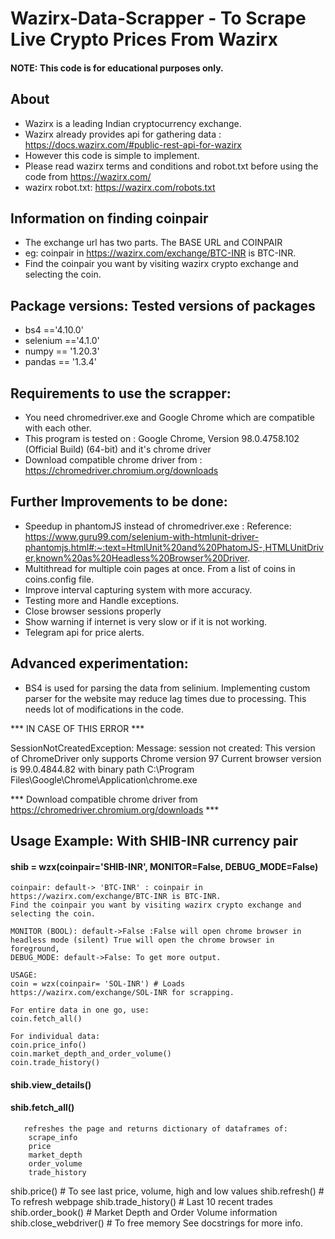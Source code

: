 # Wazirx-Data-Scrapper - To Scrape Live Crypto Prices From Wazirx
#### NOTE: This code is for educational purposes only. 


## About
- Wazirx is a leading Indian cryptocurrency exchange. 
- Wazirx already provides api for gathering data : https://docs.wazirx.com/#public-rest-api-for-wazirx
- However this code is simple to implement.
- Please read wazirx terms and conditions and robot.txt before using the code from https://wazirx.com/
- wazirx robot.txt: https://wazirx.com/robots.txt

## Information on finding coinpair
- The exchange url has two parts. The BASE URL and COINPAIR
- eg: coinpair in https://wazirx.com/exchange/BTC-INR is BTC-INR.
- Find the coinpair you want by visiting wazirx crypto exchange and selecting the coin.


## Package versions: Tested versions of packages
- bs4 =='4.10.0'
- selenium =='4.1.0'
- numpy == '1.20.3'
- pandas == '1.3.4'


## Requirements to use the scrapper:

- You need chromedriver.exe and Google Chrome which are compatible with each other.
- This program is tested on : Google Chrome, Version 98.0.4758.102 (Official Build) (64-bit) and it's chrome driver
- Download compatible chrome driver from : https://chromedriver.chromium.org/downloads 


## Further Improvements to be done:

- Speedup in phantomJS instead of chromedriver.exe : Reference: https://www.guru99.com/selenium-with-htmlunit-driver-phantomjs.html#:~:text=HtmlUnit%20and%20PhatomJS-,HTMLUnitDriver,known%20as%20Headless%20Browser%20Driver.
- Multithread for multiple coin pages at once. From a list of coins in coins.config file.
- Improve interval capturing system with more accuracy.
- Testing more and Handle exceptions.
- Close browser sessions properly
- Show warning if internet is very slow or if it is not working. 
- Telegram api for price alerts.

## Advanced experimentation:

- BS4 is used for parsing the data from selinium. Implementing custom parser for the website may reduce lag times due to processing. This needs lot of modifications in the code.


*** IN CASE OF THIS ERROR ***

SessionNotCreatedException: Message: session not created: This version of ChromeDriver only supports Chrome version 97
Current browser version is 99.0.4844.82 with binary path C:\Program Files\Google\Chrome\Application\chrome.exe

*** Download compatible chrome driver from https://chromedriver.chromium.org/downloads ***

## Usage Example: With SHIB-INR currency pair
#### shib = wzx(coinpair='SHIB-INR', MONITOR=False, DEBUG_MODE=False) 
    coinpair: default-> 'BTC-INR' : coinpair in https://wazirx.com/exchange/BTC-INR is BTC-INR. 
    Find the coinpair you want by visiting wazirx crypto exchange and selecting the coin.
    
    MONITOR (BOOL): default->False :False will open chrome browser in headless mode (silent) True will open the chrome browser in foreground, 
    DEBUG_MODE: default->False: To get more output.
    
    USAGE: 
    coin = wzx(coinpair= 'SOL-INR') # Loads https://wazirx.com/exchange/SOL-INR for scrapping.
    
    For entire data in one go, use:
    coin.fetch_all()
    
    For individual data:
    coin.price_info()
    coin.market_depth_and_order_volume()
    coin.trade_history()

#### shib.view_details() 

#### shib.fetch_all()
       refreshes the page and returns dictionary of dataframes of:
        scrape_info
        price
        market_depth
        order_volume
        trade_history

shib.price() # To see last price, volume, high and low values
shib.refresh() # To refresh webpage
shib.trade_history() # Last 10 recent trades
shib.order_book() # Market Depth and Order Volume information
shib.close_webdriver() # To free memory
See docstrings for more info.
